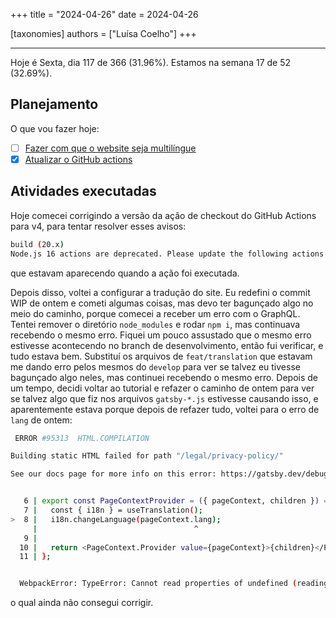 +++
title = "2024-04-26"
date = 2024-04-26

[taxonomies]
authors = ["Luísa Coelho"]
+++

---

Hoje é Sexta, dia 117 de 366 (31.96%). Estamos na semana 17 de 52 (32.69%).

## Planejamento

O que vou fazer hoje:

- [ ] [Fazer com que o website seja multilíngue](https://github.com/OmnicodeSolutions/website/issues/101)
- [x] [Atualizar o GitHub actions](https://github.com/OmnicodeSolutions/website/issues/135)

## Atividades executadas

Hoje comecei corrigindo a versão da ação de checkout do GitHub Actions para v4, para tentar resolver esses avisos:

```bash
build (20.x)
Node.js 16 actions are deprecated. Please update the following actions to use Node.js 20: actions/checkout@v2. For more information see: https://github.blog/changelog/2023-09-22-github-actions-transitioning-from-node-16-to-node-20/.
```

que estavam aparecendo quando a ação foi executada.

Depois disso, voltei a configurar a tradução do site. Eu redefini o commit WIP de ontem e cometi algumas coisas, mas devo ter bagunçado algo no meio do caminho, porque comecei a receber um erro com o GraphQL. Tentei remover o diretório `node_modules` e rodar `npm i`, mas continuava recebendo o mesmo erro. Fiquei um pouco assustado que o mesmo erro estivesse acontecendo no branch de desenvolvimento, então fui verificar, e tudo estava bem. Substituí os arquivos de `feat/translation` que estavam me dando erro pelos mesmos do `develop` para ver se talvez eu tivesse bagunçado algo neles, mas continuei recebendo o mesmo erro. Depois de um tempo, decidi voltar ao tutorial e refazer o caminho de ontem para ver se talvez algo que fiz nos arquivos `gatsby-*.js` estivesse causando isso, e aparentemente estava porque depois de refazer tudo, voltei para o erro de `lang` de ontem:

```bash
 ERROR #95313  HTML.COMPILATION

Building static HTML failed for path "/legal/privacy-policy/"

See our docs page for more info on this error: https://gatsby.dev/debug-html


   6 | export const PageContextProvider = ({ pageContext, children }) => {
   7 |   const { i18n } = useTranslation();
>  8 |   i18n.changeLanguage(pageContext.lang);
     |                                   ^
   9 |
  10 |   return <PageContext.Provider value={pageContext}>{children}</PageContext.Provider>;
  11 | };


  WebpackError: TypeError: Cannot read properties of undefined (reading 'lang')
```

o qual ainda não consegui corrigir.
